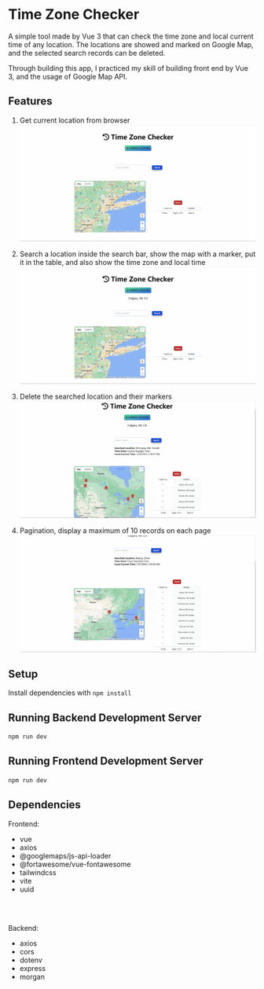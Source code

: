 # Time Zone Checker

A simple tool made by Vue 3 that can check the time zone and local current time of any location. The locations are showed and marked on Google Map, and the selected search records can be deleted.

Through building this app, I practiced my skill of building front end by Vue 3, and the usage of Google Map API.


## Features

1. Get current location from browser
!["Get current location from browser"](https://github.com/Tank-Sun/TimeZoneChecker/blob/main/Assets/currentLocation.gif?raw=true)

2. Search a location inside the search bar, show the map with a marker, put it in the table, and also show the time zone and local time
!["Search a location"](https://github.com/Tank-Sun/TimeZoneChecker/blob/main/Assets/searchLocation.gif?raw=true)

3. Delete the searched location and their markers
!["Delete the searched location"](https://github.com/Tank-Sun/TimeZoneChecker/blob/main/Assets/deleteLocation.gif?raw=true)

4. Pagination, display a maximum of 10 records on each page
!["Pagination"](https://github.com/Tank-Sun/TimeZoneChecker/blob/main/Assets/pagination.gif?raw=true)


## Setup

Install dependencies with `npm install`

## Running Backend Development Server

```sh
npm run dev
```
## Running Frontend Development Server

```sh
npm run dev
```



## Dependencies

Frontend:
- vue
- axios
- @googlemaps/js-api-loader
- @fortawesome/vue-fontawesome
- tailwindcss
- vite
- uuid

<br>
<br>
  

Backend:
- axios
- cors
- dotenv
- express
- morgan

